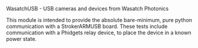 WasatchUSB - USB cameras and devices from Wasatch Photonics 

This module is intended to provide the absolute bare-minimum, pure
python communication with a StrokerARMUSB board. These tests include
communication with a Phidgets relay device, to place the device in a
known power state.

